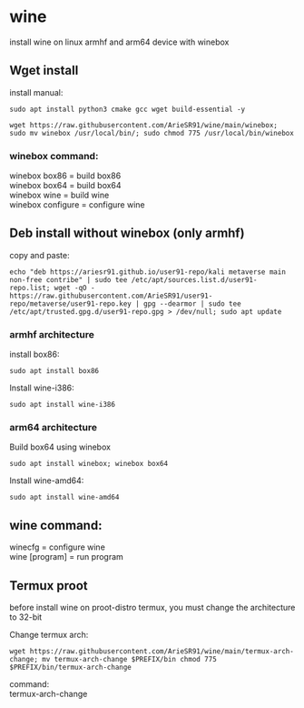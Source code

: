 # wine
install wine on linux armhf and arm64 device with winebox

## Wget install
install manual:
```
sudo apt install python3 cmake gcc wget build-essential -y
```
```
wget https://raw.githubusercontent.com/ArieSR91/wine/main/winebox; sudo mv winebox /usr/local/bin/; sudo chmod 775 /usr/local/bin/winebox
```
### winebox command:
winebox box86 = build box86\
winebox box64 = build box64\
winebox wine = build wine\
winebox configure = configure wine

## Deb install without winebox (only armhf)
copy and paste:
```
echo "deb https://ariesr91.github.io/user91-repo/kali metaverse main non-free contribe" | sudo tee /etc/apt/sources.list.d/user91-repo.list; wget -qO - https://raw.githubusercontent.com/ArieSR91/user91-repo/metaverse/user91-repo.key | gpg --dearmor | sudo tee /etc/apt/trusted.gpg.d/user91-repo.gpg > /dev/null; sudo apt update
```
### armhf architecture
install box86:
```
sudo apt install box86
```

Install wine-i386:
```
sudo apt install wine-i386
```
### arm64 architecture
Build box64 using winebox
```
sudo apt install winebox; winebox box64
```

Install wine-amd64:
```
sudo apt install wine-amd64
```

## wine command:

winecfg = configure wine\
wine [program] = run program




## Termux proot
before install wine on proot-distro termux, you must change the architecture to 32-bit

Change termux arch:
```
wget https://raw.githubusercontent.com/ArieSR91/wine/main/termux-arch-change; mv termux-arch-change $PREFIX/bin chmod 775 $PREFIX/bin/termux-arch-change
```
command:\
termux-arch-change
